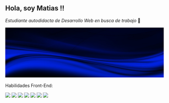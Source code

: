 ## Hola, soy Matias !!

<p>
  <em>Estudiante autodidacta de Desarrollo Web en busca de trabajo</em> 🫡
</p>

![Fondo](/banner-1036483_1920.jpg)
<p>Habilidades Front-End:</p>

![](https://img.shields.io/badge/HTML-e54d26?style=for-the-badge&logo=html5&logoColor=white)
![](https://img.shields.io/badge/CSS-264ee4?&style=for-the-badge&logo=css3&logoColor=white)
![](https://img.shields.io/badge/JavaScript-F7DF1E?style=for-the-badge&logo=javascript&logoColor=black)
![](https://img.shields.io/badge/Sass-CC6699?style=for-the-badge&logo=sass&logoColor=white)
![](https://img.shields.io/badge/Bootstrap-563D7C?style=for-the-badge&logo=bootstrap&logoColor=white)
![](https://img.shields.io/badge/TypeScript-007ACC?style=for-the-badge&logo=typescript&logoColor=white)
![](https://img.shields.io/badge/Angular-DD0031?style=for-the-badge&logo=angular&logoColor=white)
![]()





<!--
**Matias-87/Matias-87** is a ✨ _special_ ✨ repository because its `README.md` (this file) appears on your GitHub profile.

Here are some ideas to get you started:

- 🔭 I’m currently working on ...
- 🌱 I’m currently learning ...
- 👯 I’m looking to collaborate on ...
- 🤔 I’m looking for help with ...
- 💬 Ask me about ...
- 📫 How to reach me: ...
- 😄 Pronouns: ...
- ⚡ Fun fact: ...
-->
